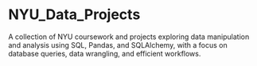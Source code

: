 # NYU_Data_Projects
A collection of NYU coursework and projects exploring data manipulation and analysis using SQL, Pandas, and SQLAlchemy, with a focus on database queries, data wrangling, and efficient workflows.
